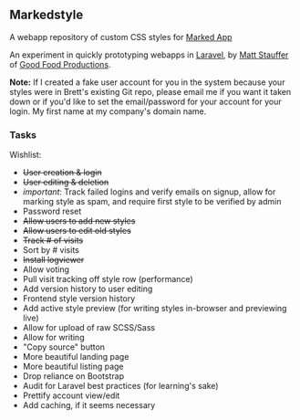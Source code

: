 ## Markedstyle 
A webapp repository of custom CSS styles for [Marked App](http://marked2app.com/)

An experiment in quickly prototyping webapps in [Laravel](http://laravel.com), by [Matt Stauffer](http://mattstauffer.co/) of [Good Food Productions](http://goodfoodpro.com/).

**Note:** If I created a fake user account for you in the system because your styles were in Brett's existing Git repo, please email me if you want it taken down or if you'd like to set the email/password for your account for your login. My first name at my company's domain name.

### Tasks
Wishlist:  

  * ~~User creation & login~~
  * ~~User editing & deletion~~
  * *important*: Track failed logins and verify emails on signup, allow for marking style as spam, and require first style to be verified by admin
  * Password reset
  * ~~Allow users to add new styles~~
  * ~~Allow users to edit old styles~~
  * ~~Track # of visits~~ 
  * Sort by # visits
  * ~~Install logviewer~~
  * Allow voting  
  * Pull visit tracking off style row (performance)
  * Add version history to user editing
  * Frontend style version history
  * Add active style preview (for writing styles in-browser and previewing live)
  * Allow for upload of raw SCSS/Sass
  * Allow for writing 
  * "Copy source" button
  * More beautiful landing page
  * More beautiful listing page
  * Drop reliance on Bootstrap
  * Audit for Laravel best practices (for learning's sake)
  * Prettify account view/edit
  * Add caching, if it seems necessary
